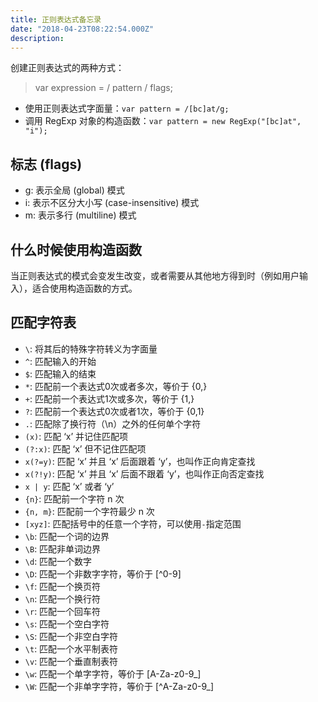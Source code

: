 ```yaml
---
title: 正则表达式备忘录
date: "2018-04-23T08:22:54.000Z"
description: 
---
```


创建正则表达式的两种方式：

> var expression = / pattern / flags;

+ 使用正则表达式字面量：`var pattern = /[bc]at/g;`
+ 调用 RegExp 对象的构造函数：`var pattern = new RegExp("[bc]at", "i");`

## 标志 (flags)

+ g: 表示全局 (global) 模式
+ i: 表示不区分大小写 (case-insensitive) 模式
+ m: 表示多行 (multiline) 模式

## 什么时候使用构造函数

当正则表达式的模式会变发生改变，或者需要从其他地方得到时（例如用户输入），适合使用构造函数的方式。

## 匹配字符表

+ `\`: 将其后的特殊字符转义为字面量
+ `^`: 匹配输入的开始
+ `$`: 匹配输入的结束
+ `*`: 匹配前一个表达式0次或者多次，等价于 {0,}
+ `+`: 匹配前一个表达式1次或多次，等价于 {1,}
+ `?`: 匹配前一个表达式0次或者1次，等价于 {0,1}
+ `.`: 匹配除了换行符（\n）之外的任何单个字符
+ `(x)`: 匹配 ‘x’ 并记住匹配项
+ `(?:x)`: 匹配 ‘x’ 但不记住匹配项
+ `x(?=y)`: 匹配 ‘x’ 并且 ‘x’ 后面跟着 ‘y’，也叫作正向肯定查找
+ `x(?!y)`: 匹配 ‘x’ 并且 ‘x’ 后面不跟着 ‘y’，也叫作正向否定查找
+ `x | y`: 匹配 ‘x’ 或者 ‘y’
+ `{n}`: 匹配前一个字符 n 次
+ `{n, m}`: 匹配前一个字符最少 n 次
+ `[xyz]`: 匹配括号中的任意一个字符，可以使用`-`指定范围
+ `\b`: 匹配一个词的边界
+ `\B`: 匹配非单词边界
+ `\d`: 匹配一个数字
+ `\D`: 匹配一个非数字字符，等价于 \[^0-9\]
+ `\f`: 匹配一个换页符
+ `\n`: 匹配一个换行符
+ `\r`: 匹配一个回车符
+ `\s`: 匹配一个空白字符
+ `\S`: 匹配一个非空白字符
+ `\t`: 匹配一个水平制表符
+ `\v`: 匹配一个垂直制表符
+ `\w`: 匹配一个单字字符，等价于 \[A-Za-z0-9_\]
+ `\W`: 匹配一个非单字字符，等价于 \[^A-Za-z0-9_\]